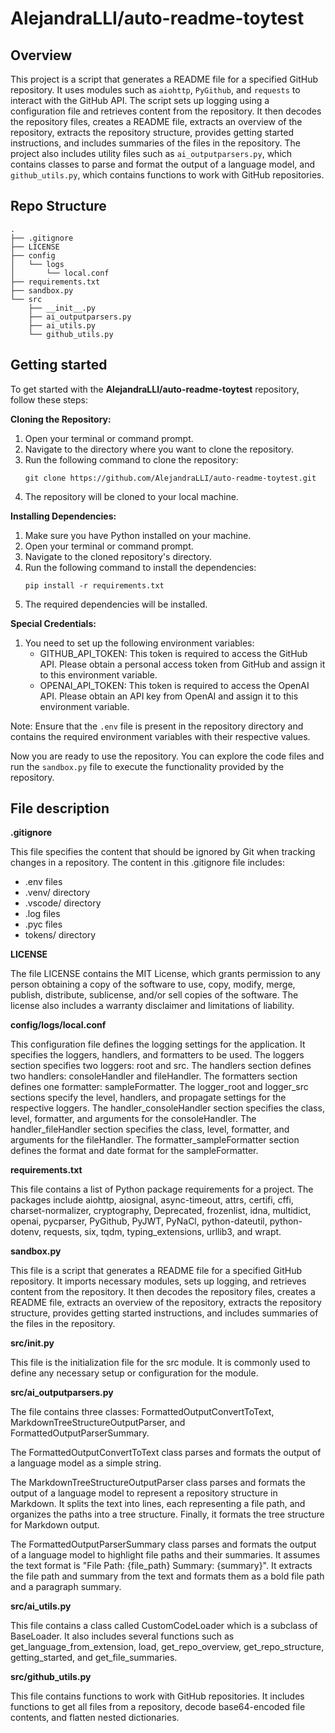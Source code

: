 # AlejandraLLI/auto-readme-toytest 

## Overview

This project is a script that generates a README file for a specified GitHub repository. It uses modules such as `aiohttp`, `PyGithub`, and `requests` to interact with the GitHub API. The script sets up logging using a configuration file and retrieves content from the repository. It then decodes the repository files, creates a README file, extracts an overview of the repository, extracts the repository structure, provides getting started instructions, and includes summaries of the files in the repository. The project also includes utility files such as `ai_outputparsers.py`, which contains classes to parse and format the output of a language model, and `github_utils.py`, which contains functions to work with GitHub repositories.

## Repo Structure

```
.
├── .gitignore
├── LICENSE
├── config
│   └── logs
│       └── local.conf
├── requirements.txt
├── sandbox.py
└── src
    ├── __init__.py
    ├── ai_outputparsers.py
    ├── ai_utils.py
    └── github_utils.py
```

## Getting started

To get started with the **AlejandraLLI/auto-readme-toytest** repository, follow these steps:

**Cloning the Repository:**
1. Open your terminal or command prompt.
2. Navigate to the directory where you want to clone the repository.
3. Run the following command to clone the repository:
   ```
   git clone https://github.com/AlejandraLLI/auto-readme-toytest.git
   ```
4. The repository will be cloned to your local machine.

**Installing Dependencies:**
1. Make sure you have Python installed on your machine.
2. Open your terminal or command prompt.
3. Navigate to the cloned repository's directory.
4. Run the following command to install the dependencies:
   ```
   pip install -r requirements.txt
   ```
5. The required dependencies will be installed.

**Special Credentials:**
1. You need to set up the following environment variables:
   - GITHUB_API_TOKEN: This token is required to access the GitHub API. Please obtain a personal access token from GitHub and assign it to this environment variable.
   - OPENAI_API_TOKEN: This token is required to access the OpenAI API. Please obtain an API key from OpenAI and assign it to this environment variable.

Note: Ensure that the `.env` file is present in the repository directory and contains the required environment variables with their respective values.

Now you are ready to use the repository. You can explore the code files and run the `sandbox.py` file to execute the functionality provided by the repository.

## File description 

**.gitignore** 

This file specifies the content that should be ignored by Git when tracking changes in a repository. The content in this .gitignore file includes: 
- .env files
- .venv/ directory
- .vscode/ directory
- .log files
- .pyc files
- tokens/ directory

**LICENSE** 

The file LICENSE contains the MIT License, which grants permission to any person obtaining a copy of the software to use, copy, modify, merge, publish, distribute, sublicense, and/or sell copies of the software. The license also includes a warranty disclaimer and limitations of liability.

**config/logs/local.conf** 

This configuration file defines the logging settings for the application. It specifies the loggers, handlers, and formatters to be used. The loggers section specifies two loggers: root and src. The handlers section defines two handlers: consoleHandler and fileHandler. The formatters section defines one formatter: sampleFormatter. The logger_root and logger_src sections specify the level, handlers, and propagate settings for the respective loggers. The handler_consoleHandler section specifies the class, level, formatter, and arguments for the consoleHandler. The handler_fileHandler section specifies the class, level, formatter, and arguments for the fileHandler. The formatter_sampleFormatter section defines the format and date format for the sampleFormatter.

**requirements.txt** 

This file contains a list of Python package requirements for a project. The packages include aiohttp, aiosignal, async-timeout, attrs, certifi, cffi, charset-normalizer, cryptography, Deprecated, frozenlist, idna, multidict, openai, pycparser, PyGithub, PyJWT, PyNaCl, python-dateutil, python-dotenv, requests, six, tqdm, typing_extensions, urllib3, and wrapt.

**sandbox.py** 

This file is a script that generates a README file for a specified GitHub repository. It imports necessary modules, sets up logging, and retrieves content from the repository. It then decodes the repository files, creates a README file, extracts an overview of the repository, extracts the repository structure, provides getting started instructions, and includes summaries of the files in the repository.

**src/__init__.py** 

This file is the initialization file for the src module. It is commonly used to define any necessary setup or configuration for the module.

**src/ai_outputparsers.py** 

The file contains three classes: FormattedOutputConvertToText, MarkdownTreeStructureOutputParser, and FormattedOutputParserSummary. 

The FormattedOutputConvertToText class parses and formats the output of a language model as a simple string. 

The MarkdownTreeStructureOutputParser class parses and formats the output of a language model to represent a repository structure in Markdown. It splits the text into lines, each representing a file path, and organizes the paths into a tree structure. Finally, it formats the tree structure for Markdown output. 

The FormattedOutputParserSummary class parses and formats the output of a language model to highlight file paths and their summaries. It assumes the text format is "File Path: {file_path} Summary: {summary}". It extracts the file path and summary from the text and formats them as a bold file path and a paragraph summary.

**src/ai_utils.py** 

This file contains a class called CustomCodeLoader which is a subclass of BaseLoader. It also includes several functions such as get_language_from_extension, load, get_repo_overview, get_repo_structure, getting_started, and get_file_summaries.

**src/github_utils.py** 

This file contains functions to work with GitHub repositories. It includes functions to get all files from a repository, decode base64-encoded file contents, and flatten nested dictionaries.

